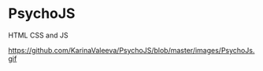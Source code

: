 # PsychoJS

HTML CSS and JS

https://github.com/KarinaValeeva/PsychoJS/blob/master/images/PsychoJs.gif
